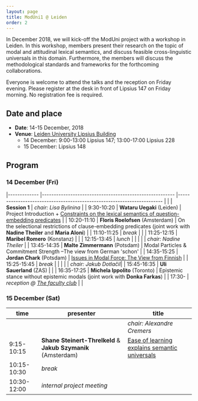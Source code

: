 ```yaml
---
layout: page
title: ModUni1 @ Leiden
order: 2
---
```


In December 2018, we will kick-off the ModUni project with a workshop in
Leiden. In this workshop, members present their research on the topic of modal
and attitudinal lexical semantics, and discuss feasible cross-linguistic
universals in this domain. Furthermore, the members will discuss the
methodological standards and frameworks for the forthcoming collaborations.

Everyone is welcome to attend the talks and the reception on Friday evening.
Please register at the desk in front of Lipsius 147 on Friday morning. No
registration fee is required.

## Date and place

* **Date**: 14-15 December, 2018
* **Venue**: [Leiden University Lipsius Building](https://www.universiteitleiden.nl/en/locations/lipsius-building)
	- 14 December: 9:00-13:00 Lipsius 147; 13:00-17:00 Lipsius 228
	- 15 December: Lipsius 148
	
## Program

### 14 December (Fri)

|-------------	|--------------------------------------------------------	|-----------------------------------------------------------------------	|
|               | **Session 1**                                   |   *chair: Lisa Bylinina*                   |
| 9:30-10:20  	| **Wataru Uegaki** (Leiden)                                 	| Project Introduction + [Constraints on the lexical semantics of question-embedding predicates](wataru) 	|
| 10:20-11:10 	| **Floris Roelofsen** (Amsterdam) | On the selectional restrictions of clause-embedding predicates (joint work with **Nadine Theiler** and **Maria Aloni**)                                                      	|
| 11:10-11:25 	| *break*                                                  	|                                                                       	|
| 11:25-12:15 	| **Maribel Romero** (Konstanz)                              	|                                                                       	|
| 12:15-13:45 	| *lunch*                                                  	|                                                                       	|
|               |                                    | *chair: Nadine Theiler*         |
| 13:45-14:35 	| **Malte Zimmermann** (Potsdam)                             	|  Modal Particles & Commitment Strength –The view from German 'schon'       	|
| 14:35-15:25 	| **Jordan Chark** (Potsdam)                                 	| [Issues in Modal Force: The View from Finnish](jordan)                          	|
| 15:25-15:45 	| *break*                                                  	|                                                                       	|
|               |  | *chair: Jakub Dotlačil*| 
| 15:45-16:35   | **Uli Sauerland** (ZAS) | | 
| 16:35-17:25 	| **Michela Ippolito** (Toronto)  	|    Epistemic stance without epistemic modals    (joint work with **Donka Farkas**)                                                               	|
| 17:30-        | *reception @ [The faculty club](https://www.staff.universiteitleiden.nl/buildings-and-facilities/catering-and-events/faculty-club/faculty-club/humanities?cf=humanities)* | |

### 15 December (Sat)

| time        	| presenter                                             	| title                                         	|
|-------------	|-------------------------------------------------------	|-----------------------------------------------	|
|               |     | *chair: Alexandre Cremers* |
| 9:15-10:15 	| **Shane Steinert-Threlkeld** & **Jakub Szymanik** (Amsterdam) 	| [Ease of learning explains semantic universals](jakub-shane) 	|
| 10:15-10:30 	| *break*                                                 	|                                               	|
| 10:30-12:00 	| *internal project meeting*                                        	|                                               	|



<!-- ## Scheduled participants

- Lisa Bylinina (Leiden)
- Jordan Chark (Potsdam)
- Jenny Doetjes (Leiden)
- Regine Eckhard (Konstanz) 
- Michela Ippolito (Toronto) (presenting a joint work with Donka Farkas)
- Floris Roelofsen (ILLC, UvA)
- Maribel Romero (Konstanz)
- Uli Sauerland (ZAS)
- Jakub Szymanik (ILLC, UvA)
- Wataru Uegaki (Leiden)
- Malte Zimmermann (Potsdam)
 -->

